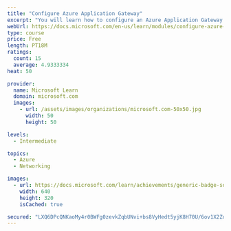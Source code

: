 ```yaml
---
title: "Configure Azure Application Gateway"
excerpt: "You will learn how to configure an Azure Application Gateway."
webUrl: https://docs.microsoft.com/en-us/learn/modules/configure-azure-application-gateway/
type: course
price: Free
length: PT18M
ratings:
  count: 15
  average: 4.9333334
heat: 50

provider:
  name: Microsoft Learn
  domain: microsoft.com
  images:
    - url: /assets/images/organizations/microsoft.com-50x50.jpg
      width: 50
      height: 50

levels:
  - Intermediate

topics:
  - Azure
  - Networking

images:
  - url: https://docs.microsoft.com/learn/achievements/generic-badge-social.png
    width: 640
    height: 320
    isCached: true

secured: "LXQ6DPcQNKaoMy4r0BWFg0zevkZqbUNvi+bs8VyHedt5yjK8H70U/6ov1X2Zq2Dj3tVYE0tvuUodvPDWpAirAqYBgGl/oiYpYIHziIkb+nZvK8hSKmjerO+a3JinsX9T+eYq/K5N6gHBcXdKHC1QGnr6JHBSSbYZWeiJvTsqDmHeN/+5f9elZKWnP361eUPgNJ0U8MDP3deeIalCY/O6w5pLfjrAye2+ttGUqvj4SjrmaVYtevEtEEID8p1/60/JCqiLymDg1LffOzs/bgq036lHZFwnTTiebgv7ANPhC73vHeUTZn3M+ncozIW4UU/uoeqMtGJSHOOLwQCJzGS97XFAUSwv2iz9EO9cIxC3Hx8OGGBDbHYQkP7/NaJrNBLEXstMtoyU2fMC/kyEjYfiarjUzEK6qGSbVF1Z+yGK5G4=;D2/Vo8JDcStceM7D+xi+Yw=="
---
```


